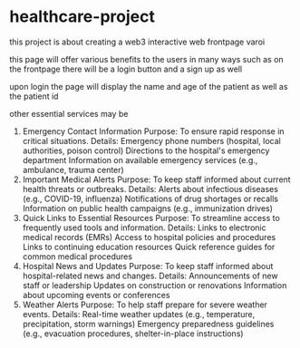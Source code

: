 # healthcare-project

this project is about creating a web3 interactive web frontpage varoi


this page will offer various benefits to the users in many ways such as   on the frontpage 
 there will be a login  button and a sign up as well  

 upon login the page will display the name and age of the patient as well as the patient id 


  other essential services may be
  1. Emergency Contact Information
Purpose: To ensure rapid response in critical situations.
Details:
Emergency phone numbers (hospital, local authorities, poison control)
Directions to the hospital's emergency department
Information on available emergency services (e.g., ambulance, trauma center)
2. Important Medical Alerts
Purpose: To keep staff informed about current health threats or outbreaks.
Details:
Alerts about infectious diseases (e.g., COVID-19, influenza)
Notifications of drug shortages or recalls
Information on public health campaigns (e.g., immunization drives)
3. Quick Links to Essential Resources
Purpose: To streamline access to frequently used tools and information.
Details:
Links to electronic medical records (EMRs)
Access to hospital policies and procedures
Links to continuing education resources
Quick reference guides for common medical procedures
4. Hospital News and Updates
Purpose: To keep staff informed about hospital-related news and changes.
Details:
Announcements of new staff or leadership
Updates on construction or renovations
Information about upcoming events or conferences
5. Weather Alerts
Purpose: To help staff prepare for severe weather events.
Details:
Real-time weather updates (e.g., temperature, precipitation, storm warnings)
Emergency preparedness guidelines (e.g., evacuation procedures, shelter-in-place instructions)

